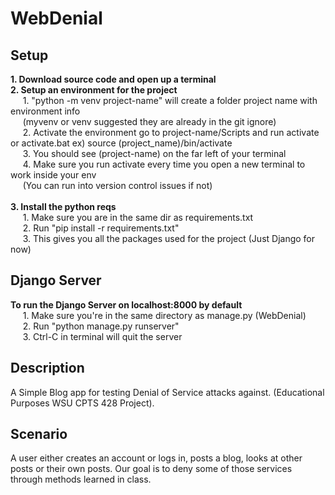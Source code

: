 # WebDenial

## Setup
**1. Download source code and open up a terminal** <br>
**2. Setup an environment for the project** <br>
&nbsp;&nbsp;&nbsp;&nbsp;&nbsp;1. "python -m venv project-name" will create a folder project name with environment info <br>
&nbsp;&nbsp;&nbsp;&nbsp;&nbsp;(myvenv or venv suggested they are already in the git ignore)  <br>
&nbsp;&nbsp;&nbsp;&nbsp;&nbsp;2. Activate the environment go to project-name/Scripts and run activate or activate.bat  ex) source (project_name)/bin/activate<br>
&nbsp;&nbsp;&nbsp;&nbsp;&nbsp;3. You should see (project-name) on the far left of your terminal  <br>
&nbsp;&nbsp;&nbsp;&nbsp;&nbsp;4. Make sure you run activate every time you open a new terminal to work inside your env <br>
&nbsp;&nbsp;&nbsp;&nbsp;&nbsp;(You can run into version control issues if not)   <br> <br>
**3. Install the python reqs**<br>
&nbsp;&nbsp;&nbsp;&nbsp;&nbsp;1. Make sure you are in the same dir as requirements.txt<br>
&nbsp;&nbsp;&nbsp;&nbsp;&nbsp;2. Run "pip install -r requirements.txt"<br>
&nbsp;&nbsp;&nbsp;&nbsp;&nbsp;3. This gives you all the packages used for the project (Just Django for now)<br>
## Django Server
**To run the Django Server on localhost:8000 by default** <br>
&nbsp;&nbsp;&nbsp;&nbsp;&nbsp;1. Make sure you're in the same directory as manage.py (WebDenial) <br>
&nbsp;&nbsp;&nbsp;&nbsp;&nbsp;2. Run "python manage.py runserver" <br>
&nbsp;&nbsp;&nbsp;&nbsp;&nbsp;3. Ctrl-C in terminal will quit the server  <br>

## Description
A Simple Blog app for testing Denial of Service attacks against. (Educational Purposes WSU CPTS 428 Project).
## Scenario
A user either creates an account or logs in, posts a blog, looks at other posts or their own posts. Our goal is to deny some of those services through methods learned in class.<br>
